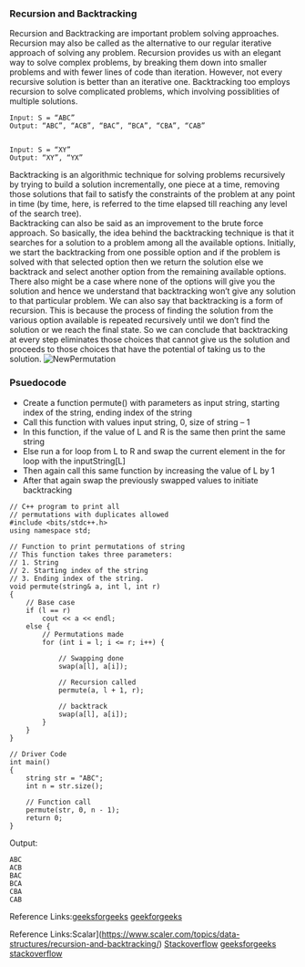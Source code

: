 ### Recursion and Backtracking 
Recursion and Backtracking are important problem solving approaches. Recursion may also be called as the alternative to our regular iterative approach
of solving any problem. Recursion provides us with an elegant way to solve complex problems, by breaking them down into smaller problems and with fewer
lines of code than iteration. However, not every recursive solution is better than an iterative one. Backtracking too employs recursion to solve complicated problems,
which involving possiblities of multiple solutions.                           
                
                             
```
Input: S = “ABC”
Output: “ABC”, “ACB”, “BAC”, “BCA”, “CBA”, “CAB”


Input: S = “XY”
Output: “XY”, “YX”
```


Backtracking is an algorithmic technique for solving problems recursively by trying to build a solution incrementally, one piece at a time, removing those solutions that 
fail to satisfy the constraints of the problem at any point in time (by time, here, is referred to the time elapsed till reaching any level of the search tree).  
Backtracking can also be said as an improvement to the brute force approach. So basically, the idea behind the backtracking technique is that it searches for a solution 
to a problem among all the available options.  Initially, we start the backtracking from one possible option and if the problem is solved with that selected option then
we return the solution else we backtrack and select another option from the remaining available options. There also might be a case where none of the options will give 
you the solution and hence we understand that backtracking won’t give any solution to that particular problem. We can also say that backtracking is a form of recursion. 
This is because the process of finding the solution from the various option available is repeated recursively until we don’t find the solution or we reach the final state. So we can conclude that backtracking at every step eliminates those choices that cannot give us the 
solution and proceeds to those choices that have the potential of taking us to the solution.
![NewPermutation](https://user-images.githubusercontent.com/103468688/214363034-8d5e2d1c-e747-4ea3-b657-a3b48e762472.gif)

### Psuedocode
- Create a function permute() with parameters as input string, starting index of the string, ending index of the string
- Call this function with values input string, 0, size of string – 1
- In this function, if the value of  L and R is the same then print the same string
- Else run a for loop from L to R and swap the current element in the for loop with the inputString[L]
- Then again call this same function by increasing the value of L by 1
- After that again swap the previously swapped values to initiate backtracking

```
// C++ program to print all
// permutations with duplicates allowed
#include <bits/stdc++.h>
using namespace std;

// Function to print permutations of string
// This function takes three parameters:
// 1. String
// 2. Starting index of the string
// 3. Ending index of the string.
void permute(string& a, int l, int r)
{
	// Base case
	if (l == r)
		cout << a << endl;
	else {
		// Permutations made
		for (int i = l; i <= r; i++) {

			// Swapping done
			swap(a[l], a[i]);

			// Recursion called
			permute(a, l + 1, r);

			// backtrack
			swap(a[l], a[i]);
		}
	}
}

// Driver Code
int main()
{
	string str = "ABC";
	int n = str.size();

	// Function call
	permute(str, 0, n - 1);
	return 0;
}

```
Output:
```
ABC
ACB
BAC
BCA
CBA
CAB
```
Reference Links:[geeksforgeeks](https://www.geeksforgeeks.org/write-a-c-program-to-print-all-permutations-of-a-given-string/)
[geekforgeeks](https://www.geeksforgeeks.org/print-all-possible-permutations-of-an-array-vector-without-duplicates-using-backtracking/)                         

Reference Links:Scalar](https://www.scaler.com/topics/data-structures/recursion-and-backtracking/) 
[Stackoverflow](https://stackoverflow.com/questions/42811988/recursive-backtracking-in-c)
[geeksforgeeks](https://www.geeksforgeeks.org/introduction-to-backtracking-data-structure-and-algorithm-tutorials/)
[stackoverflow](https://stackoverflow.com/questions/30946137/recursive-permutations-using-vector)

